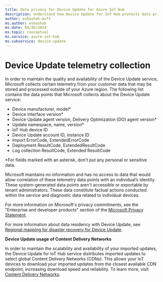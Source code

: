 ```yaml
---
title: Data privacy for Device Update for Azure IoT Hub
description: Understand how Device Update for IoT Hub protects data privacy.
author: eshashah-msft
ms.author: eshashah
ms.date: 04/26/2024
ms.topic: conceptual
ms.service: azure-iot-hub
ms.subservice: device-update
---
```


# Device Update telemetry collection

In order to maintain the quality and availability of the Device Update service, Microsoft collects certain telemetry from your customer data that may be stored and processed outside of your Azure region. The following list contains the data points that Microsoft collects about the Device Update service:

* Device manufacturer, model*
* Device Interface version*
* Device Update agent version, Delivery Optimization (DO) agent version*
* Update namespace, name, version*
* IoT Hub device ID
* Device Update account ID, instance ID
* Import ErrorCode, ExtendedErrorCode
* Deployment ResultCode, ExtendedResultCode
* Log collection ResultCode, Extended ResultCode

*For fields marked with an asterisk, don't put any personal or sensitive data.

Microsoft maintains no information and has no access to data that would allow correlation of these telemetry data points with an individual’s identity. These system-generated data points aren't accessible or exportable by tenant administrators. These data constitute factual actions conducted within the service and diagnostic data related to individual devices.

For more information on Microsoft's privacy commitments, see the "Enterprise and developer products" section of the [Microsoft Privacy Statement](https://privacy.microsoft.com/en-us/privacystatement).

For more information about data residency with Device Update, see [Regional mapping for disaster recovery for Device Update](device-update-region-mapping.md).

**Device Update usage of Content Delivery Networks**

In order to maintain the scalability and availability of your imported updates, the Device Update for IoT Hub service distributes imported updates to select global Content Delivery Networks (CDNs). This allows your IoT devices to download your imported updates from the closest available CDN endpoint, increasing download speed and reliability. To learn more, visit [Content Delivery Networks](/azure/architecture/best-practices/cdn).
